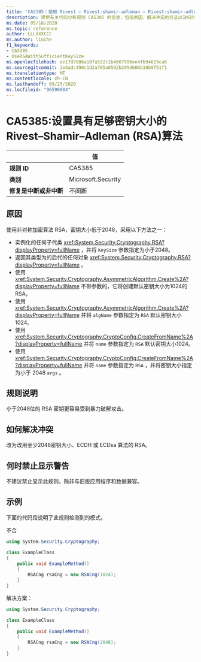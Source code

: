 ```yaml
---
title: 'CA5385：使用 Rivest – Rivest-shamir-adleman – Rivest-shamir-adleman (具有足够密钥大小的 RSA) 算法 (代码分析) '
description: 提供有关代码分析规则 CA5385 的信息，包括原因、解决冲突的方法以及何时取消显示。
ms.date: 05/18/2020
ms.topic: reference
author: LLLXXXCCC
ms.author: linche
f1_keywords:
- CA5385
- UseRSAWithSufficientKeySize
ms.openlocfilehash: ee17d7886a10fa532c1b4667990ee4fb94629ca6
ms.sourcegitcommit: 2e4adc490c1d2a705a0592b295d606b10b9f51f1
ms.translationtype: MT
ms.contentlocale: zh-CN
ms.lasthandoff: 09/25/2020
ms.locfileid: "96590084"
---
```

# <a name="ca5385-use-rivestshamiradleman-rsa-algorithm-with-sufficient-key-size"></a>CA5385:设置具有足够密钥大小的 Rivest–Shamir–Adleman (RSA)算法

| | 值 |
|-|-|
| **规则 ID** |CA5385|
| **类别** |Microsoft.Security|
| **修复是中断或非中断** |不间断|

## <a name="cause"></a>原因

使用非对称加密算法 RSA，密钥大小低于2048，采用以下方法之一：

- 实例化的任何子代类 <xref:System.Security.Cryptography.RSA?displayProperty=fullName> ，并将 `KeySize` 参数指定为小于2048。
- 返回其类型为的后代的任何对象 <xref:System.Security.Cryptography.RSA?displayProperty=fullName> 。
- 使用 <xref:System.Security.Cryptography.AsymmetricAlgorithm.Create%2A?displayProperty=fullName> 不带参数的，它将创建默认密钥大小为1024的 RSA。
- 使用 <xref:System.Security.Cryptography.AsymmetricAlgorithm.Create%2A?displayProperty=fullName> 并将 `algName` 参数指定为 `RSA` 默认密钥大小1024。
- 使用 <xref:System.Security.Cryptography.CryptoConfig.CreateFromName%2A?displayProperty=fullName> 并将 `name` 参数指定为 `RSA` 默认密钥大小1024。
- 使用 <xref:System.Security.Cryptography.CryptoConfig.CreateFromName%2A?displayProperty=fullName> 并将 `name` 参数指定为 `RSA` ，并将密钥大小指定为小于 2048 `args` 。

## <a name="rule-description"></a>规则说明

小于2048位的 RSA 密钥更容易受到暴力破解攻击。

## <a name="how-to-fix-violations"></a>如何解决冲突

改为改用至少2048密钥大小、ECDH 或 ECDsa 算法的 RSA。

## <a name="when-to-suppress-warnings"></a>何时禁止显示警告

不建议禁止显示此规则，除非与旧版应用程序和数据兼容。

## <a name="example"></a>示例

下面的代码段说明了此规则检测到的模式。

不合

```csharp
using System.Security.Cryptography;

class ExampleClass
{
    public void ExampleMethod()
    {
        RSACng rsaCng = new RSACng(1024);
    }
}
```

解决方案：

```csharp
using System.Security.Cryptography;

class ExampleClass
{
    public void ExampleMethod()
    {
        RSACng rsaCng = new RSACng(2048);
    }
}
```
